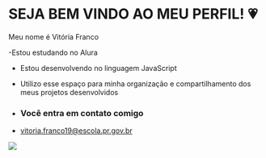 # SEJA BEM VINDO AO MEU PERFIL! 💗

Meu nome é Vitória Franco

-Estou estudando no Alura
- Estou desenvolvendo no linguagem JavaScript
- Utilizo esse espaço para minha organização e compartilhamento dos meus projetos desenvolvidos

- ### Você entra em contato comigo 

- vitoria.franco19@escola.pr.gov.br

![](https://media.tenor.com/tUy271UbrFwAAAAd/run.gif)
